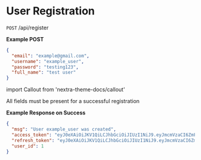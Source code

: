 # User Registration

`POST` /api/register

**Example POST**

```json
{
  "email": "example@gmail.com",
  "username": "example_user",
  "password": "testing123",
  "full_name": "test user"
}
```

import Callout from 'nextra-theme-docs/callout'

<Callout emoji="🔔">
All fields must be present for a successful registration
</Callout>

**Example Response on Success**

```json
{
  "msg": "User example_user was created",
  "access_token": "eyJ0eXAiOiJKV1QiLCJhbGciOiJIUzI1NiJ9.eyJmcmVzaCI6ZmFsc2UsImlhdCI6MTYANjAzOTI1NCwianRpIjoiYjg4ZDkxZjYtNzY1ZS00NjAzLWFkZTQtODgwNThjYzNjOTY1IiwidHlwZSI6ImFjY2VzcyIsInN1YiI6ImZyYW5reGluMjAyNUB1Lm51cnRod2VzdGVybi5lZHUiLCJuYmYiOjE2NDYwMzkyNTQsImV4cCI6MTY0NjA0Mjg1NH0.fZFAdp_6ZN8B1Rc4rVjwVE8vBzQqrglbuioPwnlyMz0",
  "refresh_token": "eyJ0eXAiOiJKV1QiLCJhbGciOiJIUzI1NiJ9.eyJmcmVzaCI6ZmFsc2UsImlhdCI3MTY0NjAzOTI1NCwianRpIjoiYTVkZjE3NjItZGEwNC00MzQ1LThlMGItNDNjOTk0MWM5YWZkIiwidHlwZSI6InJlZnJlc2giLCJzdWIiOiJmcmFua3hpbjIwMjVAdS5ub3J0aHdlc3Rlcm4uZWR1IiwihmJmIjoxNjQ2MDM5MjU0LCJleHAiOjE2NjE1OTEyNTR9.dVTV3VMM3k9eKsRdouTv-FJFUbWXi_4qpLcmDsD2nIg",
  "user_id": 1
}
```
